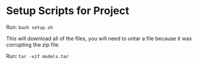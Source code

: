# Setup Scripts for Project

Run:
`bash setup.sh`

This will download all of the files, you will need to untar a file because it was corrupting the zip file.

Run:
`tar -xzf models.tar`
